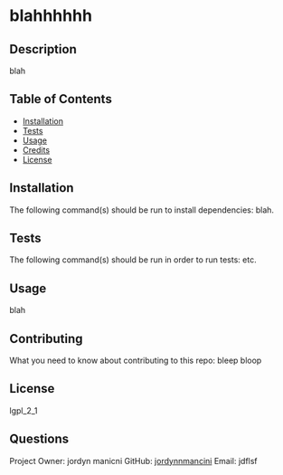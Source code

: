 # blahhhhhh

  ## Description
  blah

  ## Table of Contents
  - [Installation](#installation)
  - [Tests](#tests)
  - [Usage](#usage)
  - [Credits](#credits)
  - [License](#license)

  ## Installation
  The following command(s) should be run to install dependencies: blah.

  ## Tests
  The following command(s) should be run in order to run tests: etc. 

  ## Usage 
  blah

  ## Contributing 
  What you need to know about contributing to this repo: bleep bloop

  ## License 
  lgpl_2_1 

  ## Questions
  Project Owner: jordyn manicni
  GitHub: [jordynnmancini](https://github.com/jordynnmancini/)
  Email: jdflsf
